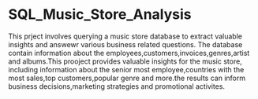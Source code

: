 # SQL_Music_Store_Analysis
This prject involves querying a music store database to extract valuable insights and answewr various business related questions. The database
contain information about the employees,customers,invoices,genres,artist and albums.This prooject provides valuable insights for the music store,
including information about the senior most employee,countries with the most sales,top customers,popular genre and more.the results can inform business decisions,marketing strategies and promotional activites.
